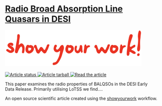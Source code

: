 <p align="center">
<a href="https://github.com/showyourwork/showyourwork">
<h1>Radio Broad Absorption Line Quasars in DESI</h1>
<img width = "450" src="https://raw.githubusercontent.com/showyourwork/.github/main/images/showyourwork.png" alt="showyourwork"/>
</a>
<br>
<br>
<a href="https://github.com/jwpetley/desi-bals/actions/workflows/build.yml">
<img src="https://github.com/jwpetley/desi-bals/actions/workflows/build.yml/badge.svg?branch=main" alt="Article status"/>
</a>
<a href="https://github.com/jwpetley/desi-bals/raw/main-pdf/arxiv.tar.gz">
<img src="https://img.shields.io/badge/article-tarball-blue.svg?style=flat" alt="Article tarball"/>
</a>
<a href="https://github.com/jwpetley/desi-bals/raw/main-pdf/ms.pdf">
<img src="https://img.shields.io/badge/article-pdf-blue.svg?style=flat" alt="Read the article"/>
</a>
</p>

This paper examines the radio properties of BALQSOs in the DESI Early Data Release. Primarily utilising LoTSS we find....


An open source scientific article created using the [showyourwork](https://github.com/showyourwork/showyourwork) workflow.
